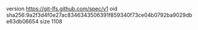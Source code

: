 version https://git-lfs.github.com/spec/v1
oid sha256:9a2f3d4f0e27ac8346343506391f859340f73ce04b0792ba9029dbe63db06654
size 1108
